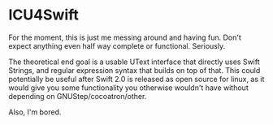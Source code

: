# ICU4Swift

For the moment, this is just me messing around and having fun. Don't expect anything even half way complete or functional. Seriously.

The theoretical end goal is a usable UText interface that directly uses Swift Strings, and regular expression syntax that builds on top of that. This could potentially be useful after Swift 2.0 is released as open source for linux, as it would give you some functionality you otherwise wouldn't have without depending on GNUStep/cocoatron/other.

Also, I'm bored.
